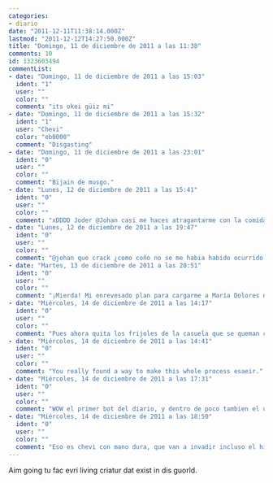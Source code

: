 ```yaml
---
categories:
- diario
date: "2011-12-11T11:38:14.000Z"
lastmod: "2011-12-12T14:27:50.000Z"
title: "Domingo, 11 de diciembre de 2011 a las 11:38"
comments: 10
id: 1323603494
commentList:
- date: "Domingo, 11 de diciembre de 2011 a las 15:03"
  ident: "1"
  user: ""
  color: ""
  comment: "its okei güiz mi"
- date: "Domingo, 11 de diciembre de 2011 a las 15:32"
  ident: "1"
  user: "Chevi"
  color: "eb0000"
  comment: "Disgasting"
- date: "Domingo, 11 de diciembre de 2011 a las 23:01"
  ident: "0"
  user: ""
  color: ""
  comment: "Bijain de musgo."
- date: "Lunes, 12 de diciembre de 2011 a las 15:41"
  ident: "0"
  user: ""
  color: ""
  comment: "xDDDD Joder @Johan casi me haces atragantarme con la comida xDDDDDDDDD !!!"
- date: "Lunes, 12 de diciembre de 2011 a las 19:47"
  ident: "0"
  user: ""
  color: ""
  comment: "@johan que crack ¿como coño no se me habia habido ocurrido ami?"
- date: "Martes, 13 de diciembre de 2011 a las 20:51"
  ident: "0"
  user: ""
  color: ""
  comment: "¡Mierda! Mi enrevesado plan para cargarme a María Dolores no ha funcionado."
- date: "Miércoles, 14 de diciembre de 2011 a las 14:17"
  ident: "0"
  user: ""
  color: ""
  comment: "Pues ahora quita los frijoles de la casuela que se queman chamacote."
- date: "Miércoles, 14 de diciembre de 2011 a las 14:41"
  ident: "0"
  user: ""
  color: ""
  comment: "You really found a way to make this whole process esaeir."
- date: "Miércoles, 14 de diciembre de 2011 a las 17:31"
  ident: "0"
  user: ""
  color: ""
  comment: "WOW el primer bot del diario, y dentro de poco tambien el ultimo..."
- date: "Miércoles, 14 de diciembre de 2011 a las 18:50"
  ident: "0"
  user: ""
  color: ""
  comment: "Eso es chevi con mano dura, que van a invadir incluso el hitler creator con propaganda XD.  \nPD: desbaneame pinche pendejo."
---
```


Aim going tu fac evri living criatur dat exist in dis guorld.